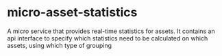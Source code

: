 # micro-asset-statistics
A micro service that provides real-time statistics for assets. It contains an api interface to specify which statistics need to be calculated on which assets, using which type of grouping
